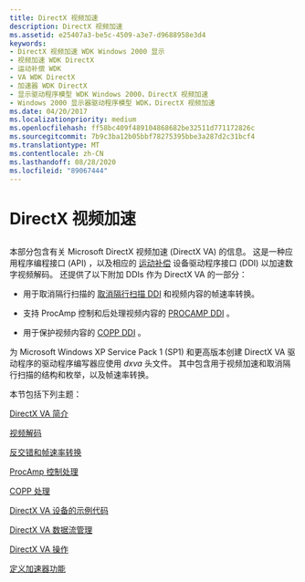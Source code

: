 ```yaml
---
title: DirectX 视频加速
description: DirectX 视频加速
ms.assetid: e25407a3-be5c-4509-a3e7-d9688958e3d4
keywords:
- DirectX 视频加速 WDK Windows 2000 显示
- 视频加速 WDK DirectX
- 运动补偿 WDK
- VA WDK DirectX
- 加速器 WDK DirectX
- 显示驱动程序模型 WDK Windows 2000，DirectX 视频加速
- Windows 2000 显示器驱动程序模型 WDK，DirectX 视频加速
ms.date: 04/20/2017
ms.localizationpriority: medium
ms.openlocfilehash: ff58bc409f489104868682be32511d771172826c
ms.sourcegitcommit: 7b9c3ba12b05bbf78275395bbe3a287d2c31bcf4
ms.translationtype: MT
ms.contentlocale: zh-CN
ms.lasthandoff: 08/28/2020
ms.locfileid: "89067444"
---
```

# <a name="directx-video-acceleration"></a>DirectX 视频加速


## <span id="ddk_directx_video_acceleration_gg"></span><span id="DDK_DIRECTX_VIDEO_ACCELERATION_GG"></span>


本部分包含有关 Microsoft DirectX 视频加速 (DirectX VA) 的信息。 这是一种应用程序编程接口 (API) ，以及相应的 [运动补偿](motion-compensation.md) 设备驱动程序接口 (DDI) 以加速数字视频解码。 还提供了以下附加 DDIs 作为 DirectX VA 的一部分：

-   用于取消隔行扫描的 [取消隔行扫描 DDI](./deinterlace-ddi.md) 和视频内容的帧速率转换。

-   支持 ProcAmp 控制和后处理视频内容的 [PROCAMP DDI](./procamp-control-ddi.md) 。

-   用于保护视频内容的 [COPP DDI](sample-functions-for-copp.md) 。

为 Microsoft Windows XP Service Pack 1 (SP1) 和更高版本创建 DirectX VA 驱动程序的驱动程序编写器应使用 *dxva* 头文件。 其中包含用于视频加速和取消隔行扫描的结构和枚举，以及帧速率转换。

本节包括下列主题：

[DirectX VA 简介](introduction-to-directx-va.md)

[视频解码](video-decoding.md)

[反交错和帧速率转换](deinterlacing-and-frame-rate-conversion.md)

[ProcAmp 控制处理](procamp-control-processing.md)

[COPP 处理](copp-processing.md)

[DirectX VA 设备的示例代码](example-code-for-directx-va-devices.md)

[DirectX VA 数据流管理](directx-va-data-flow-management.md)

[DirectX VA 操作](directx-va-operations.md)

[定义加速器功能](defining-accelerator-capabilities.md)